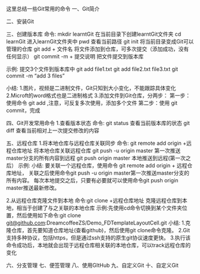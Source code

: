 这里总结一些Git常用的命令
一、Git简介

二、安装Git

三、创建版本库
命令: mkdir learntGit         在当前目录下创建learntGit文件夹
     cd  learnGit            进入learnGit文件夹中
     pwd                     查看当前路径
     git init                将当前目录变成Git可以管理的仓库
     git add + 文件名         将文件添加到仓库，可多次提交（添加成功，没有任何显示）
     git commit -m + 提交说明  把文件提交到版本库

示例: 提交3个文件到版本库中
     git  add  file1.txt
     git  add  file2.txt  file3.txt
     git  commit -m  “add 3 files”

小结: 1.图片，视频是二进制文件，Git只知到大小变化，不能跟踪具体变化
     2.Microft的word格式也是二进制格式
     3.添加文件到Git仓库，分两步：
       第一步：使用命令 git add <file>,注意，可反复多次使用，添加多个文件
       第二步：使用 git commit，完成

四、Git开发常用命令
1.查看版本状态
  命令: git  status  查看当前版本库的状态
       git  diff    查看当前相对上一次提交修改的内容





五、远程仓库
1.将本地仓库与远程仓库关联同步
  命令: git remote add origin +远程仓库地址   将本地仓库关联远程仓库
       git push -u origin master           第一次推送master分支的所有内容到远程
       git push origin master              本地推送到远程(第一次之后）
  示例: 
  小结: 要关联一个远程仓库，使用命令  git remote add origin + 远程仓库地址，
       关联之后使用命令git push -u origin master第一次推送master分支的所有内容。 
       每次本地提交之后，只要有必要就可以使用命令git push origin master推送最新修改。

2.从远程仓库克隆文件到本地
  命令:git clone +远程仓库地址   克隆远程仓库到本地，相当于创建了与之关联的本地仓库
  示例:先使用cd命令切换到某个文件夹位置，然后使用如下命令:git  clone  git@github.com:DreamcoffeeZS/Demo_FDTemplateLayoutCell.git
  小结: 1.克隆仓库，首先要知道仓库地址(查看github)，然后使用git clone命令克隆。
       2.Git支持多种协议，包括https，但是通过ssh支持的原生git协议速度更快。
       3.执行该命令成功后，本地就会出现于远程仓库相关联的本地仓库，可以track远程仓库的变化

六、分支管理
七、便签管理
八、使用GItHub
九、自定义Git
十、自定义Git
